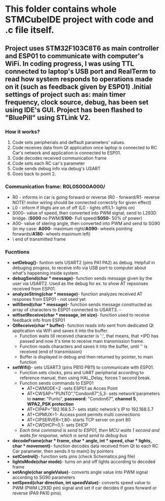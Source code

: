 # This folder contains whole STMCubeIDE project with code and .c file itself.
## Project uses STM32F103C8T6 as main controller and ESP01 to communicate with computer's WiFi. In coding progress, I was using TTL connected to laptop's USB port and RealTerm to read how system responds to operations made on it (such as feedback given by ESP01) .Initial settings of project such as: main timer frequency, clock source, debug, has been set using IDE's GUI. Project has been flashed to "BluePill" using STLink V2.

### How it works?
  1. Code sets peripherials and deffault parameters' values.
  2. Code receives data from Qt application once laptop is connected to RC Car's network and application is connected to ESP01.
  3. Code decodes received communication frame
  4. Code sets each RC car's parameter
  5. Code sends debug info via debug's USART
  6. Goes back to point 2.

### Communication frame: R0L0S000A000/
- R0 - informs in car is going forward or reverse (R0 - forward/R1- reverse NOTE! motor wiring should be connected correctrly for given effect) 
- L0 - inform if lihgts are on of off (L0 - lights off/L1- lights on)
- S000- value of speed, then converted into PWM signal, send to L293D bridge. (**S000** no PWM/**S100**- Full speed/**S050**- 50% of power)
- A00- value of stering angle, then converted into PWM and send to SG90 (in my case: **A000**- maximum right/**A090**- wheels pointing forwards/**A180**- wheels maximum left)
- \ end of transmitted frame

### Fucntions
- **setDebug()**- funtion sets USART2 (pins PA1 PA2) as debug. Helpfull in debuging progess, to receive info via USB port to computer about what's happening inside system.
- **debugSend(char * message)**- function sends message given by the user via USART2. Used as the debug for ex. to show AT repsonses received from ESP01.
- **analyzeString(char * message)**- function analyzes received AT respones from ESP01 - not used yet
- **wifiSend(char * message)**- function sends message constructed as array of characters to ESP01 connected to USART3. -
- **wifisetReceive(char * message, int size)**- function used to receive feedback info from ESP01
- **QtReceive(char * buffer)**- function reads info sent from dedicated Qt application via WiFi and saves it into the buffer.
  - Function waits till received character is ':', that means, that +IPD has passed and now it's time to receive main transmission frame.
  - Function reads characters and saves it into the buffer, until '\' is received (end of transmission)
  - Buffer is displayed in debug and then returned by pointer, to main function
- **setWifi()**- sets USART3 (pins PB10 PB11) to communicate with ESP01. 
  - Function sets clocks, pins and UART peripherial according to reference manual, then using HAL_Delay, forces 1 second break.
  - Function sends commands to ESP01
    - AT+CWMODE=2 -sets ESP01 as Acces Point
    - AT+CWSAP="PUNTO","Condon67",5,3- sets network'parameters to **name:** "Punto", **password:** "Condon67", **channel 5**, **WPA2_PSK protection**
    - AT+CIPAP="192.168.5.7- sets static network's IP to 192.168.5.7
    - AT+CIPMUX=1- Access point permits multi connections
    - AT+CIPSERVER=1,80- starts TCP server on port 80
    - AT+CWDHCP=0,1- sets DHCP
  - *Each time command is send to ESP01, then MCU waits 1 second and waits for response, which is send send to debug bus*
- **decodeFrame(char * frame, char * angle, int * speed, char * lights, char * movement)**- function decodes data received from Qt to each RC Car parameter, then sends it to main() by pointers
- **setControl()**- function sets pins (check Schematics.png file)
- **lightsMode(char mode)**- turns on and off lights according to decoded frame
- **setAngle(char angleValue)**- converts angle value into PWM signal according to SG90 parameters
- **setSpeed(char direction, int speedValue)**- converts speed value to PWM (PWM L293D pin) signal and set if car decides if goes forward or reverse (PA9 PA10 pins).  
